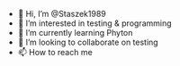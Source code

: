 - 👋 Hi, I’m @Staszek1989
- 👀 I’m interested in testing & programming
- 🌱 I’m currently learning Phyton
- 💞️ I’m looking to collaborate on testing
- 📫 How to reach me 

<!---
Staszek1989/Staszek1989 is a ✨ special ✨ repository because its `README.md` (this file) appears on your GitHub profile.
You can click the Preview link to take a look at your changes.
--->
